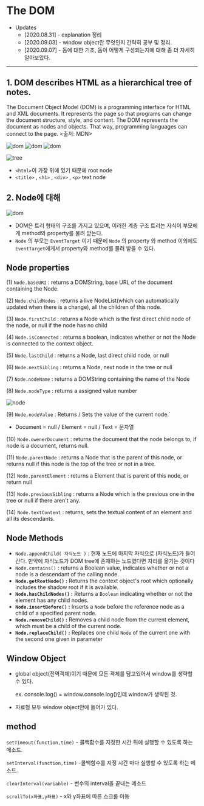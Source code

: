 # The DOM

- Updates
  - [2020.08.31] - explanation 정리
  - [2020.09.03] - window object란 무엇인지 간략히 공부 및 정리.
  - [2020.09.07] - 돔에 대한 기초, 돔이 어떻게 구성되는지에 대해 좀 더 자세히 알아보았다.

---

## 1. DOM describes HTML as a hierarchical tree of notes.

The Document Object Model (DOM) is a programming interface for HTML and XML documents. It represents the page so that programs can change the document structure, style, and content. The DOM represents the document as nodes and objects. That way, programming languages can connect to the page. <출저: MDN>

![dom](../img/dom1.jpg)
![dom](../img/dom2.jpg)
![dom](../img/dom3.jpg)

![tree](../img/DOM.jpg)

- `<html>`이 가장 위에 있기 때문에 root node
- `<title>` , `<h1>` , `<div>` , `<p>` text node

## 2. Node에 대해

![dom](../img/dom4.jpg)

- DOM은 트리 형태의 구조를 가지고 있으며, 이러한 계층 구조 트리는 자식이 부모에게 method와 property를 물려 받는다.
- `Node` 의 부모는 `EventTarget` 이기 때문에 `Node` 의 property 와 method 이외에도 `EventTarget`에게서 property와 method를 물려 받을 수 있다.

## Node properties

(1) `Node.baseURI` : returns a DOMString, base URL of the document containing the Node.

(2) `Node.childNodes` : returns a live NodeList(which can automatically updated when there is a change), all the children of this node.

(3) `Node.firstChild` : returns a Node which is the first direct child node of the node, or null if the node has no child

(4) `Node.isConnected` : returns a boolean, indicates whether or not the Node is connected to the context object.

(5) `Node.lastChild` : returns a Node, last direct child node, or null

(6) `Node.nextSibling` : returns a Node, next node in the tree or null

(7) `Node.nodeName` : returns a DOMString containing the name of the Node

(8) `Node.nodeType` : returns a assigned value number

![node](../img/nodetype.png)

(9) `Node.nodeValue` : Returns / Sets the value of the current node.`

- Document = null / Element = null / Text = 문자열

(10) `Node.owenerDocument` : returns the document that the node belongs to, if node is a document, returns null.

(11) `Node.parentNode` : returns a Node that is the parent of this node, or returns null if this node is the top of the tree or not in a tree.

(12) `Node.parentElement` : returns a Element that is parent of this node, or return null

(13) `Node.previousSibling` : returns a Node which is the previous one in the tree or null if there aren't any.

(14) `Node.textContent` : returns, sets the textual content of an element and all its descendants.

## Node Methods

- `Node.appendChild( 자식노드 )` : 현재 노드에 마지막 자식으로 (자식노드)가 들어간다. 만약에 자식노드가 DOM tree에 존재하는 노드였다면 자리를 옮기는 것이다
- `Node.contains()` : returns a Boolean value, indicates whether or not a node is a descendant of the calling node.
- **`Node.getRootNode()` :** Returns the context object's root which optionally includes the shadow root if it is available.
- **`Node.hasChildNodes()` :** Returns a `Boolean` indicating whether or not the element has any child nodes.
- **`Node.insertBefore()` :** Inserts a `Node` before the reference node as a child of a specified parent node.
- **`Node.removeChild()` :** Removes a child node from the current element, which must be a child of the current node.
- **`Node.replaceChild()` :** Replaces one child `Node` of the current one with the second one given in parameter

## Window Object

- global object(전역객체)이기 때문에 모든 객체를 담고있어서 window를 생략할 수 있다.

  ex. console.log() = window.console.log()인데 window가 생략된 것.

- 자료형 모두 window object안에 들어가 있다.

## method

`setTimeout(function,time)` - 콜백함수를 지정한 시간 뒤에 실행할 수 있도록 하는 메소드.

`setInterval(function,time)` -콜백함수를 지정 시간 마다 실행할 수 있도록 하는 메소드.

`clearInterval(variable)` - 변수의 interval을 끝내는 메소드

`scrollTo(x좌표,y좌표)` - x와 y좌표에 따른 스크롤 이동
